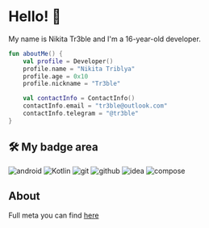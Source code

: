 # Hello! 👋

My name is Nikita Tr3ble and I'm a 16-year-old developer.
 
```kotlin
fun aboutMe() {
    val profile = Developer()
    profile.name = "Nikita Triblya"
    profile.age = 0x10
    profile.nickname = "Tr3ble"

    val contactInfo = ContactInfo()
    contactInfo.email = "tr3ble@outlook.com"
    contactInfo.telegram = "@tr3ble"
}
```

## 🛠 My badge area

![android](https://img.shields.io/badge/Android-3DDC84?style=for-the-badge&logo=android&logoColor=white) ![Kotlin](https://img.shields.io/badge/Kotlin-0095D5?&style=for-the-badge&logo=kotlin&logoColor=white)  ![git](https://img.shields.io/badge/git%20-%23F05033.svg?&style=for-the-badge&logo=git&logoColor=white) ![github](https://img.shields.io/badge/github%20actions%20-%232671E5.svg?&style=for-the-badge&logo=github%20actions&logoColor=white) ![idea](https://img.shields.io/badge/IntelliJ_IDEA-000000.svg?style=for-the-badge&logo=intellij-idea&logoColor=white) ![compose](https://img.shields.io/badge/Jetpack_Compose-02569B?style=for-the-badge&logo=jetpackcompose&logoColor=white)


## About

Full meta you can find [here](https://t.me/tr3blemeta/133)
